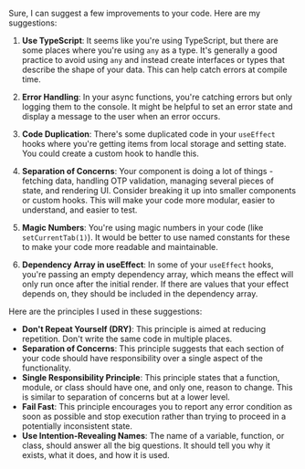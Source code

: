 Sure, I can suggest a few improvements to your code. Here are my suggestions:

1. **Use TypeScript**: It seems like you're using TypeScript, but there are some places where you're using `any` as a type. It's generally a good practice to avoid using `any` and instead create interfaces or types that describe the shape of your data. This can help catch errors at compile time.

2. **Error Handling**: In your async functions, you're catching errors but only logging them to the console. It might be helpful to set an error state and display a message to the user when an error occurs.

3. **Code Duplication**: There's some duplicated code in your `useEffect` hooks where you're getting items from local storage and setting state. You could create a custom hook to handle this.

4. **Separation of Concerns**: Your component is doing a lot of things - fetching data, handling OTP validation, managing several pieces of state, and rendering UI. Consider breaking it up into smaller components or custom hooks. This will make your code more modular, easier to understand, and easier to test.

5. **Magic Numbers**: You're using magic numbers in your code (like `setCurrentTab(1)`). It would be better to use named constants for these to make your code more readable and maintainable.

6. **Dependency Array in useEffect**: In some of your `useEffect` hooks, you're passing an empty dependency array, which means the effect will only run once after the initial render. If there are values that your effect depends on, they should be included in the dependency array.

Here are the principles I used in these suggestions:
- **Don't Repeat Yourself (DRY)**: This principle is aimed at reducing repetition. Don't write the same code in multiple places.
- **Separation of Concerns**: This principle suggests that each section of your code should have responsibility over a single aspect of the functionality.
- **Single Responsibility Principle**: This principle states that a function, module, or class should have one, and only one, reason to change. This is similar to separation of concerns but at a lower level.
- **Fail Fast**: This principle encourages you to report any error condition as soon as possible and stop execution rather than trying to proceed in a potentially inconsistent state.
- **Use Intention-Revealing Names**: The name of a variable, function, or class, should answer all the big questions. It should tell you why it exists, what it does, and how it is used.